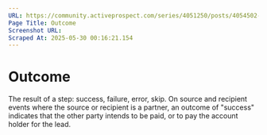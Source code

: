 ```yaml
---
URL: https://community.activeprospect.com/series/4051250/posts/4054502-activeprospect-product-glossary
Page Title: Outcome
Screenshot URL: 
Scraped At: 2025-05-30 00:16:21.154
---
```


# Outcome

The result of a step: success, failure, error, skip. On source and recipient events where the source or recipient is a partner, an outcome of "success" indicates that the other party intends to be paid, or to pay the account holder for the lead.